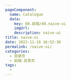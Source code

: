 ```yaml
---
pageComponent:
  name: Catalogue
  data:
    key: 60.前端/40.naive-ui
    imgUrl:
    description: naive-ui
title: naive-ui
date: 2022-11-18 16:52:30
permalink: /naive-ui/
categories:
  - 目录页
  - 前端-目录页
tags:
  - 
---
```

